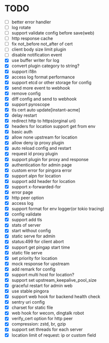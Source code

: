 # TODO

- [ ] better error handler
- [ ] log rotate
- [ ] support validate config before save(web)
- [ ] http response cache
- [ ] fix not_before not_after of cert
- [ ] client body size limit plugin
- [ ] disable notification event
- [x] use buffer writer for log
- [x] convert plugin category to string?
- [x] support i18n
- [x] access log format performance
- [x] support etcd or other storage for config
- [x] send more event to webhook
- [x] remove config
- [x] diff config and send to webhook
- [x] support pyroscope
- [x] tls cert auto update[instant-acme]
- [x] delay restart
- [x] redirect http to https(orginal uri)
- [x] headers for location support get from env
- [x] basic auth
- [x] allow none upstream for location
- [x] allow deny ip proxy plugin
- [x] auto reload config and restart
- [x] request id proxy plugin
- [x] support plugin for proxy and response
- [x] authentication for admin page
- [x] custom error for pingora error
- [x] support alpn for location
- [x] support add header for location
- [x] support x-forwarded-for
- [x] error page
- [x] http peer option
- [x] access log
- [x] support format for env logger(or tokio tracing)
- [x] config validate
- [x] support add tls
- [x] stats of server
- [x] start without config
- [x] static serve for admin
- [x] status:499 for client abort
- [x] support get pingap start time
- [x] static file serve
- [x] set priority for location
- [x] mock response for upstream
- [x] add remark for config
- [x] support multi host for location?
- [x] support set upstream_keepalive_pool_size
- [x] graceful restart for admin web
- [x] use stable pingora
- [x] support web hook for backend health check
- [x] sentry uri config
- [x] charset for static file
- [x] web hook for wecom, dingtalk robot
- [x] verify_cert option for http peer
- [x] compression: zstd, br, gzip
- [x] support set threads for each server
- [x] location limit of request: ip or custom field
